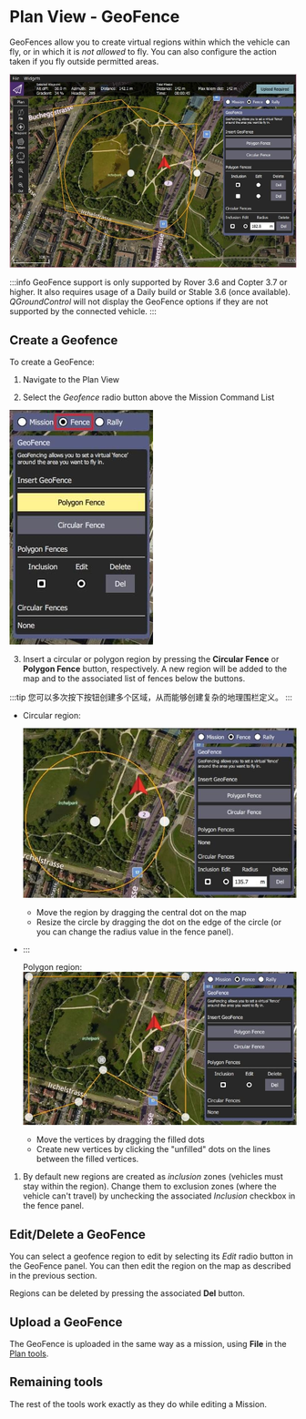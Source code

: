 # Plan View - GeoFence

GeoFences allow you to create virtual regions within which the vehicle can fly, or in which it is _not allowed_ to fly.
You can also configure the action taken if you fly outside permitted areas.

![Geofence overview](../../../assets/plan/geofence/geofence_overview.jpg)

:::info
GeoFence support is only supported by Rover 3.6 and Copter 3.7 or higher. It also requires usage of a Daily build or Stable 3.6 (once available).
_QGroundControl_ will not display the GeoFence options if they are not supported by the connected vehicle.
:::

## Create a Geofence

To create a GeoFence:

1. Navigate to the Plan View

2. Select the _Geofence_ radio button above the Mission Command List

  ![Select geofence radio button](../../../assets/plan/geofence/geofence_select.jpg)

3. Insert a circular or polygon region by pressing the **Circular Fence** or **Polygon Fence** button, respectively.
  A new region will be added to the map and to the associated list of fences below the buttons.

:::tip
您可以多次按下按钮创建多个区域，从而能够创建复杂的地理围栏定义。
:::

- Circular region:

  ![Circular Geofence](../../../assets/plan/geofence/geofence_circular.jpg)

  - Move the region by dragging the central dot on the map
  - Resize the circle by dragging the dot on the edge of the circle (or you can change the radius value in the fence panel).

- :::

  Polygon region:
  ![Polygon Geofence](../../../assets/plan/geofence/geofence_polygon.jpg)

  - Move the vertices by dragging the filled dots
  - Create new vertices by clicking the "unfilled" dots on the lines between the filled vertices.

1. By default new regions are created as _inclusion_ zones (vehicles must stay within the region).
  Change them to exclusion zones (where the vehicle can't travel) by unchecking the associated _Inclusion_ checkbox in the fence panel.

## Edit/Delete a GeoFence

You can select a geofence region to edit by selecting its _Edit_ radio button in the GeoFence panel.
You can then edit the region on the map as described in the previous section.

Regions can be deleted by pressing the associated **Del** button.

## Upload a GeoFence

The GeoFence is uploaded in the same way as a mission, using **File** in the [Plan tools](../plan_view/plan_view.md).

## Remaining tools

The rest of the tools work exactly as they do while editing a Mission.

